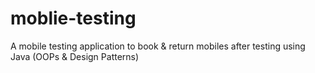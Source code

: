 # moblie-testing
A mobile testing application to book &amp; return mobiles after testing using Java (OOPs &amp; Design Patterns)
